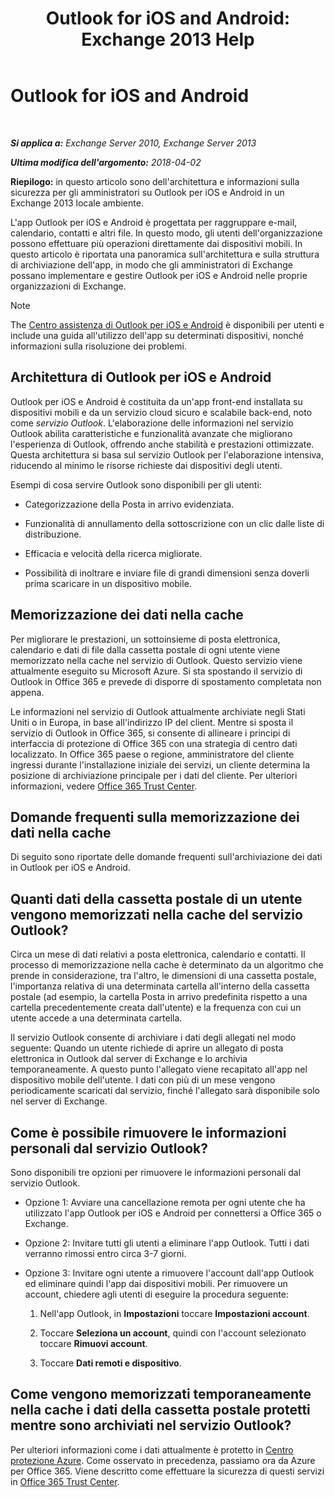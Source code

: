 ﻿---
title: 'Outlook for iOS and Android: Exchange 2013 Help'
TOCTitle: Outlook for iOS and Android
ms:assetid: 3a66817c-30da-4965-a6db-2955b5365b0f
ms:mtpsurl: https://technet.microsoft.com/it-it/library/Mt465744(v=EXCHG.150)
ms:contentKeyID: 70061458
ms.date: 05/22/2018
mtps_version: v=EXCHG.150
ms.translationtype: MT
---

# Outlook for iOS and Android

 

_**Si applica a:** Exchange Server 2010, Exchange Server 2013_

_**Ultima modifica dell'argomento:** 2018-04-02_

**Riepilogo:**  in questo articolo sono dell'architettura e informazioni sulla sicurezza per gli amministratori su Outlook per iOS e Android in un Exchange 2013 locale ambiente.

L'app Outlook per iOS e Android è progettata per raggruppare e-mail, calendario, contatti e altri file. In questo modo, gli utenti dell'organizzazione possono effettuare più operazioni direttamente dai dispositivi mobili. In questo articolo è riportata una panoramica sull'architettura e sulla struttura di archiviazione dell'app, in modo che gli amministratori di Exchange possano implementare e gestire Outlook per iOS e Android nelle proprie organizzazioni di Exchange.


> [!NOTE]
> The <A href="https://support.office.com/it-it/article/outlook-for-ios-and-android-help-center-cd84214e-a5ac-4e95-9ea3-e07f78d0cde">Centro assistenza di Outlook per iOS e Android</A> è disponibili per utenti e include una guida all'utilizzo dell'app su determinati dispositivi, nonché informazioni sulla risoluzione dei problemi.



## Architettura di Outlook per iOS e Android

Outlook per iOS e Android è costituita da un'app front-end installata su dispositivi mobili e da un servizio cloud sicuro e scalabile back-end, noto come *servizio Outlook*. L'elaborazione delle informazioni nel servizio Outlook abilita caratteristiche e funzionalità avanzate che migliorano l'esperienza di Outlook, offrendo anche stabilità e prestazioni ottimizzate. Questa architettura si basa sul servizio Outlook per l'elaborazione intensiva, riducendo al minimo le risorse richieste dai dispositivi degli utenti.

Esempi di cosa servire Outlook sono disponibili per gli utenti:

  - Categorizzazione della Posta in arrivo evidenziata.

  - Funzionalità di annullamento della sottoscrizione con un clic dalle liste di distribuzione.

  - Efficacia e velocità della ricerca migliorate.

  - Possibilità di inoltrare e inviare file di grandi dimensioni senza doverli prima scaricare in un dispositivo mobile.

## Memorizzazione dei dati nella cache

Per migliorare le prestazioni, un sottoinsieme di posta elettronica, calendario e dati di file dalla cassetta postale di ogni utente viene memorizzato nella cache nel servizio di Outlook. Questo servizio viene attualmente eseguito su Microsoft Azure. Si sta spostando il servizio di Outlook in Office 365 e prevede di disporre di spostamento completata non appena.

Le informazioni nel servizio di Outlook attualmente archiviate negli Stati Uniti o in Europa, in base all'indirizzo IP del client. Mentre si sposta il servizio di Outlook in Office 365, si consente di allineare i principi di interfaccia di protezione di Office 365 con una strategia di centro dati localizzato. In Office 365 paese o regione, amministratore del cliente ingressi durante l'installazione iniziale dei servizi, un cliente determina la posizione di archiviazione principale per i dati del cliente. Per ulteriori informazioni, vedere [Office 365 Trust Center](https://go.microsoft.com/fwlink/p/?linkid=525776).

## Domande frequenti sulla memorizzazione dei dati nella cache

Di seguito sono riportate delle domande frequenti sull'archiviazione dei dati in Outlook per iOS e Android.

## Quanti dati della cassetta postale di un utente vengono memorizzati nella cache del servizio Outlook?

Circa un mese di dati relativi a posta elettronica, calendario e contatti. Il processo di memorizzazione nella cache è determinato da un algoritmo che prende in considerazione, tra l'altro, le dimensioni di una cassetta postale, l'importanza relativa di una determinata cartella all'interno della cassetta postale (ad esempio, la cartella Posta in arrivo predefinita rispetto a una cartella precedentemente creata dall'utente) e la frequenza con cui un utente accede a una determinata cartella.

Il servizio Outlook consente di archiviare i dati degli allegati nel modo seguente: Quando un utente richiede di aprire un allegato di posta elettronica in Outlook dal server di Exchange e lo archivia temporaneamente. A questo punto l'allegato viene recapitato all'app nel dispositivo mobile dell'utente. I dati con più di un mese vengono periodicamente scaricati dal servizio, finché l'allegato sarà disponibile solo nel server di Exchange.

## Come è possibile rimuovere le informazioni personali dal servizio Outlook?

Sono disponibili tre opzioni per rimuovere le informazioni personali dal servizio Outlook.

  - Opzione 1: Avviare una cancellazione remota per ogni utente che ha utilizzato l'app Outlook per iOS e Android per connettersi a Office 365 o Exchange.

  - Opzione 2: Invitare tutti gli utenti a eliminare l'app Outlook. Tutti i dati verranno rimossi entro circa 3-7 giorni.

  - Opzione 3: Invitare ogni utente a rimuovere l'account dall'app Outlook ed eliminare quindi l'app dai dispositivi mobili. Per rimuovere un account, chiedere agli utenti di eseguire la procedura seguente:
    
    1.  Nell'app Outlook, in **Impostazioni** toccare **Impostazioni account**.
    
    2.  Toccare **Seleziona un account**, quindi con l'account selezionato toccare **Rimuovi account**.
    
    3.  Toccare **Dati remoti e dispositivo**.

## Come vengono memorizzati temporaneamente nella cache i dati della cassetta postale protetti mentre sono archiviati nel servizio Outlook?

Per ulteriori informazioni come i dati attualmente è protetto in [Centro protezione Azure](https://azure.microsoft.com/support/trust-center/). Come osservato in precedenza, passiamo ora da Azure per Office 365. Viene descritto come effettuare la sicurezza di questi servizi in [Office 365 Trust Center](https://go.microsoft.com/fwlink/p/?linkid=525776).

